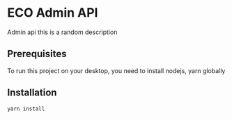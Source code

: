 # ECO Admin API

Admin api this is a random description

## Prerequisites

To run this project on your desktop, you need to install nodejs, yarn globally

## Installation

```bash
yarn install
```
